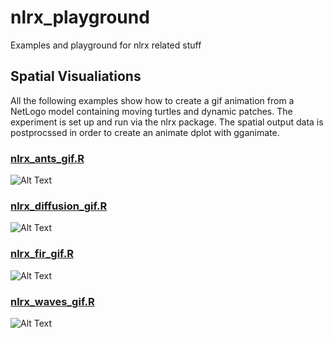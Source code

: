 # nlrx_playground
Examples and playground for nlrx related stuff

## Spatial Visualiations

All the following examples show how to create a gif animation from a NetLogo model containing moving turtles and dynamic patches. The experiment is set up and run via the nlrx package. The spatial output data is postprocssed in order to create an animate dplot with gganimate.

### [nlrx_ants_gif.R](https://github.com/nldoc/nlrx_playground/blob/master/nlrx_ants_gif.R)

![Alt Text](https://github.com/nldoc/nlrx_playground/blob/master/nlrx_ants_gif.gif)


### [nlrx_diffusion_gif.R](https://github.com/nldoc/nlrx_playground/blob/master/nlrx_diffusion_gif.R)

![Alt Text](https://github.com/nldoc/nlrx_playground/blob/master/diffusion.gif)


### [nlrx_fir_gif.R](https://github.com/nldoc/nlrx_playground/blob/master/nlrx_fire_gif.R)

![Alt Text](https://github.com/nldoc/nlrx_playground/blob/master/fire.gif)

### [nlrx_waves_gif.R](https://github.com/nldoc/nlrx_playground/blob/master/nlrx_waves_gif.R)

![Alt Text](https://github.com/nldoc/nlrx_playground/blob/master/waves.gif)
